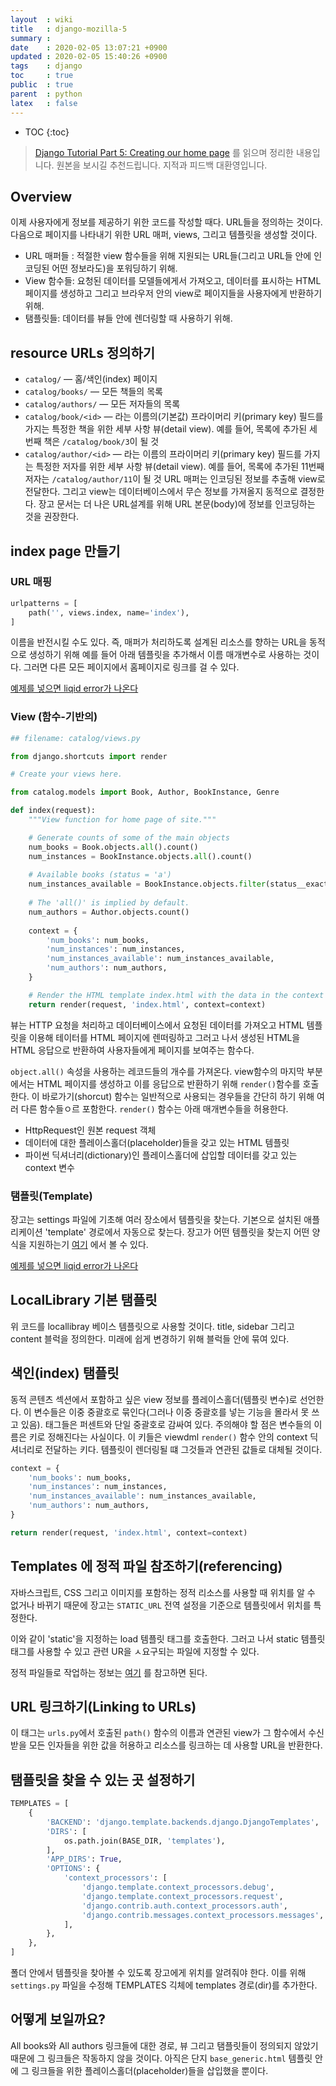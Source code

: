 ```yaml
---
layout  : wiki
title   : django-mozilla-5
summary : 
date    : 2020-02-05 13:07:21 +0900
updated : 2020-02-05 15:40:26 +0900
tags    : django
toc     : true
public  : true
parent  : python
latex   : false
---
```

* TOC
{:toc}

> [Django Tutorial Part 5: Creating our home page](https://developer.mozilla.org/ko/docs/Learn/Server-side/Django/Home_page) 를 읽으며 정리한 내용입니다. 원본을 보시길 추천드립니다. 지적과 피드백 대환영입니다.
 

## Overview

이제 사용자에게 정보를 제공하기 위한 코드를 작성할 때다. URL들을 정의하는 것이다. 다음으로 페이지를 나타내기 위한 URL 매퍼, views, 그리고 템플릿을 생성할 것이다.
- URL 매퍼들 : 적절한 view 함수들을 위해 지원되는 URL들(그리고 URL들 안에 인코딩된 어떤 정보라도)을 포워딩하기 위해.
- View 함수들: 요청된 데이터를 모델들에게서 가져오고, 데이터를 표시하는 HTML 페이지를 생성하고 그리고 브라우저 안의 view로 페이지들을 사용자에게 반환하기 위해.
- 탬플릿들: 데이터를 뷰들 안에 렌더링할 때 사용하기 위해.

## resource URLs 정의하기

- `catalog/` — 홈/색인(index) 페이지
- `catalog/books/` — 모든 책들의 목록
- `catalog/authors/` — 모든 저자들의 목록
- `catalog/book/<id>` — <id> 라는 이름의(기본값) 프라이머리 키(primary key) 필드를 가지는 특정한 책을 위한 세부 사항 뷰(detail view). 예를 들어, 목록에 추가된 세 번째 책은 `/catalog/book/3`이 될 것
- `catalog/author/<id>` —  <id>라는 이름의 프라이머리 키(primary key) 필드를 가지는 특정한 저자를 위한 세부 사항 뷰(detail view). 예를 들어, 목록에 추가된 11번째 저자는 `/catalog/author/11`이 될 것
URL 매퍼는 인코딩된 정보를 추출해 view로 전달한다. 그리고 view는 데이터베이스에서 무슨 정보를 가져올지 동적으로 결정한다. 장고 문서는 더 나은 URL설계를 위해 URL 본문(body)에 정보를 인코딩하는 것을 권장한다.


## index page 만들기

### URL 매핑

```python
urlpatterns = [
    path('', views.index, name='index'),
]
```

이름을 반전시킬 수도 있다. 즉, 매퍼가 처리하도록 설계된 리소스를 향하는 URL을 동적으로 생성하기 위해 예를 들어 아래 템플릿을 추가해서 이름 매개변수로 사용하는 것이다. 그러면 다른 모든 페이지에서 홈페이지로 링크를 걸 수 있다.

[예제를 넣으면 liqid error가 나온다](https://developer.mozilla.org/ko/docs/Learn/Server-side/Django/Home_page)

### View (함수-기반의)

```python
## filename: catalog/views.py 

from django.shortcuts import render

# Create your views here.

from catalog.models import Book, Author, BookInstance, Genre

def index(request):
    """View function for home page of site."""

    # Generate counts of some of the main objects
    num_books = Book.objects.all().count()
    num_instances = BookInstance.objects.all().count()
    
    # Available books (status = 'a')
    num_instances_available = BookInstance.objects.filter(status__exact='a').count()
    
    # The 'all()' is implied by default.    
    num_authors = Author.objects.count()
    
    context = {
        'num_books': num_books,
        'num_instances': num_instances,
        'num_instances_available': num_instances_available,
        'num_authors': num_authors,
    }

    # Render the HTML template index.html with the data in the context variable
    return render(request, 'index.html', context=context)
```

뷰는 HTTP 요청을 처리하고 데이터베이스에서 요청된 데이터를 가져오고 HTML 템플릿을 이용해 테이터를 HTML 페이지에 렌떠링하고 그러고 나서 생성된 HTML을 HTML 응답으로 반환하여 사용자들에게 페이지를 보여주는 함수다.

`object.all()` 속성을 사용하는 레코드들의 개수를 가져온다. view함수의 마지막 부분에서는 HTML 페이지를 생성하고 이를 응답으로 반환하기 위해 `render()`함수를 호출한다. 이 바로가기(shorcut) 함수는 일반적으로 사용되는 경우들을 간단히 하기 위해 여러 다른 함수들ㅇ르 포함한다. `render()` 함수는 아래 매개변수들을 허용한다.

- HttpRequest인 원본 request 객체
- 데이터에 대한 플레이스홀더(placeholder)들을 갖고 있는 HTML 템플릿
- 파이썬 딕셔너리(dictionary)인 플레이스홀더에 삽입할 데이터를 갖고 있는 context 변수

### 탬플릿(Template)

장고는 settings 파일에 기초해 여러 장소에서 템플릿을 찾는다. 기본으로 설치된 애플리케이션 'template' 경로에서 자동으로 찾는다. 장고가 어떤 템플릿을 찾는지 어떤 양식을 지원하는기 [여기](https://docs.djangoproject.com/en/2.0/topics/templates/) 에서 볼 수 있다.

[예제를 넣으면 liqid error가 나온다](https://developer.mozilla.org/ko/docs/Learn/Server-side/Django/Home_page)

## LocalLibrary 기본 탬플릿



위 코드를 locallibray 베이스 템플릿으로 사용할 것이다. title, sidebar 그리고 content 블럭을 정의한다. 미래에 쉽게 변경하기 위해 블럭들 안에 묶여 있다.



## 색인(index) 탬플릿


동적 콘텐츠 섹션에서 포함하고 싶은 view 정보를 플레이스홀더(템플릿 변수)로 선언한다. 이 변수들은 이중 중괄호로 묶인다(그러나 이중 중괄호를 넣는 기능을 몰라서 못 쓰고 있음). 태그들은 퍼센트와 단일 중괄호로 감싸여 있다.
주의해야 할 점은 변수들의 이름은 키로 정해진다는 사실이다. 이 키들은 viewdml `render()` 함수 안의 context 딕셔너리로 전달하는 키다. 템플릿이 렌더링될 떄 그것들과 연관된 값들로 대체될 것이다.


```python
context = {
    'num_books': num_books,
    'num_instances': num_instances,
    'num_instances_available': num_instances_available,
    'num_authors': num_authors,
}

return render(request, 'index.html', context=context)
```

## Templates 에 정적 파일 참조하기(referencing)

자바스크립트, CSS 그리고 이미지를 포함하는 정적 리소스를 사용할 때 위치를 알 수 없거나 바뀌기 때문에 장고는 `STATIC_URL` 전역 설정을 기준으로 템플릿에서 위치를 특정한다.



이와 같이 'static'을 지정하는 load 템플릿 태그를 호출한다. 그러고 나서 static 템플릿 태그를 사용할 수 있고 관련 UR을 ㅅ요구되는 파일에 지정할 수 있다.



정적 파일들로 작업하는 정보는 [여기](https://docs.djangoproject.com/en/2.0/howto/static-files/) 를 참고하면 된다.

## URL 링크하기(Linking to URLs)



이 태그는 `urls.py`에서 호출된 `path()` 함수의 이름과 연관된 view가 그 함수에서 수신받을 모든 인자들을 위한 값을 허용하고 리소스를 링크하는 데 사용할 URL을 반환한다.

## 탬플릿을 찾을 수 있는 곳 설정하기

```python
TEMPLATES = [
    {
        'BACKEND': 'django.template.backends.django.DjangoTemplates',
        'DIRS': [
            os.path.join(BASE_DIR, 'templates'),
        ],
        'APP_DIRS': True,
        'OPTIONS': {
            'context_processors': [
                'django.template.context_processors.debug',
                'django.template.context_processors.request',
                'django.contrib.auth.context_processors.auth',
                'django.contrib.messages.context_processors.messages',
            ],
        },
    },
]
```

폴더 안에서 템플릿을 찾아볼 수 있도록 장고에게 위치를 알려줘야 한다. 이를 위해 `settings.py` 파일을 수정해 TEMPLATES 긱체에 templates 경로(dir)를 추가한다.

## 어떻게 보일까요?

All books와 All authors 링크들에 대한 경로, 뷰 그리고 탬플릿들이 정의되지 않았기 때문에 그 링크들은 작동하지 않을 것이다. 아직은 단지 `base_generic.html` 템플릿 안에 그 링크들을 위한 플레이스홀더(placeholder)들을 삽입했을 뿐이다.

